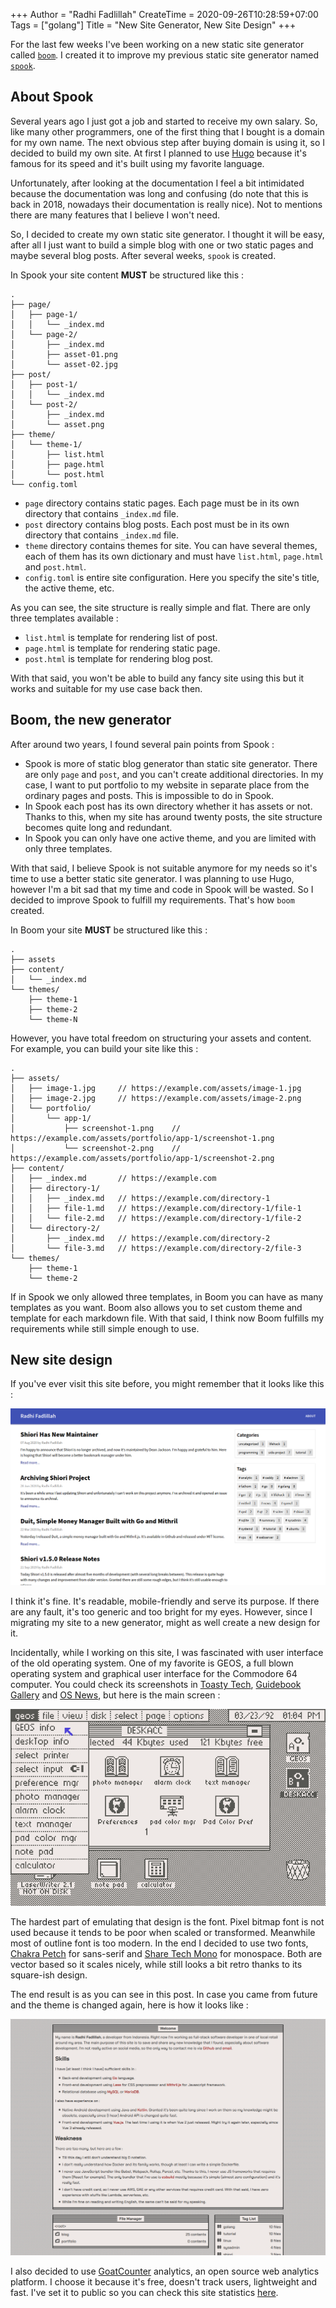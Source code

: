 +++
Author = "Radhi Fadlillah"
CreateTime = 2020-09-26T10:28:59+07:00
Tags = ["golang"]
Title = "New Site Generator, New Site Design"
+++

For the last few weeks I've been working on a new static site generator called [`boom`][1]. I created it to improve my previous static site generator named [`spook`][2].

## About Spook

Several years ago I just got a job and started to receive my own salary. So, like many other programmers, one of the first thing that I bought is a domain for my own name. The next obvious step after buying domain is using it, so I decided to build my own site. At first I planned to use [Hugo][3] because it's famous for its speed and it's built using my favorite language.

Unfortunately, after looking at the documentation I feel a bit intimidated because the documentation was long and confusing (do note that this is back in 2018, nowadays their documentation is really nice). Not to mentions there are many features that I believe I won't need.

So, I decided to create my own static site generator. I thought it will be easy, after all I just want to build a simple blog with one or two static pages and maybe several blog posts. After several weeks, `spook` is created.

In Spook your site content **MUST** be structured like this :

```
.
├── page/
│   ├── page-1/
│   │   └── _index.md
│   └── page-2/
│       ├── _index.md
│       ├── asset-01.png
│       └── asset-02.jpg
├── post/
│   ├── post-1/
│   │   └── _index.md
│   └── post-2/
│       ├── _index.md
│       └── asset.png
├── theme/
│   └── theme-1/
│       ├── list.html
│       ├── page.html
│       └── post.html
└── config.toml
```

- `page` directory contains static pages. Each page must be in its own directory that contains `_index.md` file.
- `post` directory contains blog posts. Each post must be in its own directory that contains `_index.md` file.
- `theme` directory contains themes for site. You can have several themes, each of them has its own dictionary and must have `list.html`, `page.html` and `post.html`.
- `config.toml` is entire site configuration. Here you specify the site's title, the active theme, etc.

As you can see, the site structure is really simple and flat. There are only three templates available :

- `list.html` is template for rendering list of post.
- `page.html` is template for rendering static page.
- `post.html` is template for rendering blog post.

With that said, you won't be able to build any fancy site using this but it works and suitable for my use case back then.

## Boom, the new generator

After around two years, I found several pain points from Spook :

- Spook is more of static blog generator than static site generator. There are only `page` and `post`, and you can't create additional directories. In my case, I want to put portfolio to my website in separate place from the ordinary pages and posts. This is impossible to do in Spook.
- In Spook each post has its own directory whether it has assets or not. Thanks to this, when my site has around twenty posts, the site structure becomes quite long and redundant.
- In Spook you can only have one active theme, and you are limited with only three templates.

With that said, I believe Spook is not suitable anymore for my needs so it's time to use a better static site generator. I was planning to use Hugo, however I'm a bit sad that my time and code in Spook will be wasted. So I decided to improve Spook to fulfill my requirements. That's how `boom` created.

In Boom your site **MUST** be structured like this :

```
.
├── assets
├── content/
│   └── _index.md
└── themes/
    ├── theme-1
    ├── theme-2
    └── theme-N
```

However, you have total freedom on structuring your assets and content. For example, you can build your site like this :

```
.
├── assets/
│   ├── image-1.jpg		// https://example.com/assets/image-1.jpg
│   ├── image-2.jpg		// https://example.com/assets/image-2.png
│   └── portfolio/
│       └── app-1/
│           ├── screenshot-1.png	// https://example.com/assets/portfolio/app-1/screenshot-1.png
│           └── screenshot-2.png	// https://example.com/assets/portfolio/app-1/screenshot-2.png
├── content/
│   ├── _index.md		// https://example.com
│   ├── directory-1/
│   │   ├── _index.md	// https://example.com/directory-1
│   │   ├── file-1.md	// https://example.com/directory-1/file-1
│   │   └── file-2.md	// https://example.com/directory-1/file-2
│   └── directory-2/
│       ├── _index.md	// https://example.com/directory-2
│       └── file-3.md	// https://example.com/directory-2/file-3
└── themes/
    ├── theme-1
    └── theme-2
```

If in Spook we only allowed three templates, in Boom you can have as many templates as you want. Boom also allows you to set custom theme and template for each markdown file. With that said, I think now Boom fulfills my requirements while still simple enough to use.

## New site design

If you've ever visit this site before, you might remember that it looks like this :

![Screenshot of the old website][asset-1]

I think it's fine. It's readable, mobile-friendly and serve its purpose. If there are any fault, it's too generic and too bright for my eyes. However, since I migrating my site to a new generator, might as well create a new design for it.

Incidentally, while I working on this site, I was fascinated with user interface of the old operating system. One of my favorite is GEOS, a full blown operating system and graphical user interface for the Commodore 64 computer. You could check its screenshots in [Toasty Tech][4], [Guidebook Gallery][5] and [OS News][6], but here is the main screen :

![GEOS screenshot][asset-2]

The hardest part of emulating that design is the font. Pixel bitmap font is not used because it  tends to be poor when scaled or transformed. Meanwhile most of outline font is too modern. In the end I decided to use two fonts, [Chakra Petch][7] for sans-serif and [Share Tech Mono][8] for monospace. Both are vector based so it scales nicely, while still looks a bit retro thanks to its square-ish design.

The end result is as you can see in this post. In case you came from future and the theme is changed again, here is how it looks like :

![Screenshot of the new website][asset-3]

I also decided to use [GoatCounter][9] analytics, an open source web analytics platform. I choose it because it's free, doesn't track users, lightweight and fast. I've set it to public so you can check this site statistics [here][10].

[1]: https://github.com/RadhiFadlillah/boom
[2]: https://github.com/RadhiFadlillah/spook
[3]: https://gohugo.io/
[4]: http://toastytech.com/guis/c64g.html
[5]: https://guidebookgallery.org/screenshots/geosc64
[6]: https://www.osnews.com/story/15223/geos-the-graphical-environment-operating-system/
[7]: https://fonts.google.com/specimen/Chakra+Petch
[8]: https://fonts.google.com/specimen/Share+Tech+Mono
[9]: https://www.goatcounter.com/
[10]: https://radhifadlillah.goatcounter.com
[asset-1]: /assets/2020-09-26-new-design/old-website.png
[asset-2]: /assets/2020-09-26-new-design/geosc64.png
[asset-3]: /assets/2020-09-26-new-design/new-website.png
